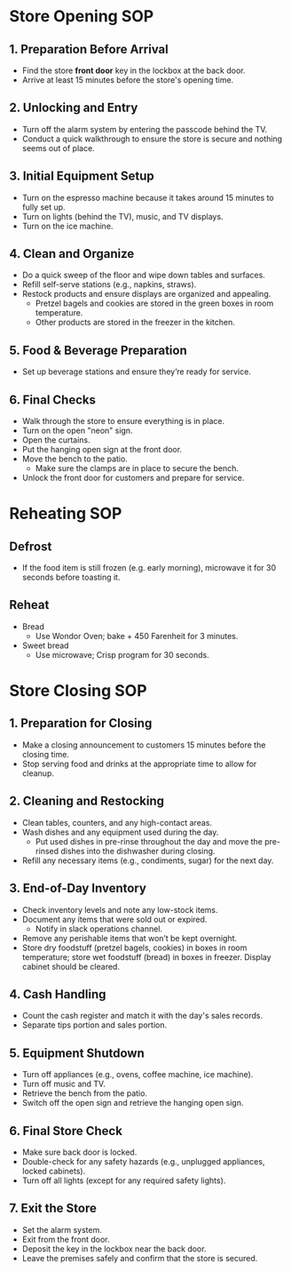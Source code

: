 # Store Opening SOP

## 1. Preparation Before Arrival
- Find the store **front door** key in the lockbox at the back door.
- Arrive at least 15 minutes before the store's opening time.

## 2. Unlocking and Entry
- Turn off the alarm system by entering the passcode behind the TV.
- Conduct a quick walkthrough to ensure the store is secure and nothing seems out of place.

## 3. Initial Equipment Setup
- Turn on the espresso machine because it takes around 15 minutes to fully set up.
- Turn on lights (behind the TV), music, and TV displays.
- Turn on the ice machine.

## 4. Clean and Organize
- Do a quick sweep of the floor and wipe down tables and surfaces.
- Refill self-serve stations (e.g., napkins, straws).
- Restock products and ensure displays are organized and appealing.
  - Pretzel bagels and cookies are stored in the green boxes in room temperature.
  - Other products are stored in the freezer in the kitchen.

## 5. Food & Beverage Preparation
- Set up beverage stations and ensure they’re ready for service.

## 6. Final Checks
- Walk through the store to ensure everything is in place.
- Turn on the open "neon" sign.
- Open the curtains.
- Put the hanging open sign at the front door.
- Move the bench to the patio.
  - Make sure the clamps are in place to secure the bench.
- Unlock the front door for customers and prepare for service.

# Reheating SOP
## Defrost
- If the food item is still frozen (e.g. early morning), microwave it for 30 seconds before toasting it.

## Reheat
- Bread 
  - Use Wondor Oven; bake + 450 Farenheit for 3 minutes.
- Sweet bread
  - Use microwave; Crisp program for 30 seconds.

# Store Closing SOP

## 1. Preparation for Closing
- Make a closing announcement to customers 15 minutes before the closing time.
- Stop serving food and drinks at the appropriate time to allow for cleanup.

## 2. Cleaning and Restocking
- Clean tables, counters, and any high-contact areas.
- Wash dishes and any equipment used during the day.
  - Put used dishes in pre-rinse throughout the day and move the pre-rinsed dishes into the dishwasher during closing.
- Refill any necessary items (e.g., condiments, sugar) for the next day.

## 3. End-of-Day Inventory
- Check inventory levels and note any low-stock items.
- Document any items that were sold out or expired.
  - Notify in slack operations channel.
- Remove any perishable items that won’t be kept overnight.
- Store dry foodstuff (pretzel bagels, cookies) in boxes in room temperature; store wet foodstuff (bread) in boxes in freezer. Display cabinet should be cleared.

## 4. Cash Handling
- Count the cash register and match it with the day's sales records.
- Separate tips portion and sales portion.

## 5. Equipment Shutdown
- Turn off appliances (e.g., ovens, coffee machine, ice machine).
- Turn off music and TV.
- Retrieve the bench from the patio.
- Switch off the open sign and retrieve the hanging open sign.

## 6. Final Store Check
- Make sure back door is locked.
- Double-check for any safety hazards (e.g., unplugged appliances, locked cabinets).
- Turn off all lights (except for any required safety lights).

## 7. Exit the Store
- Set the alarm system.
- Exit from the front door.
- Deposit the key in the lockbox near the back door.
- Leave the premises safely and confirm that the store is secured.
